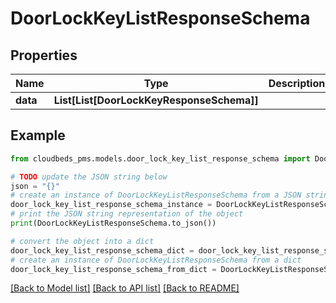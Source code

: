 # DoorLockKeyListResponseSchema


## Properties

Name | Type | Description | Notes
------------ | ------------- | ------------- | -------------
**data** | **List[List[DoorLockKeyResponseSchema]]** |  | 

## Example

```python
from cloudbeds_pms.models.door_lock_key_list_response_schema import DoorLockKeyListResponseSchema

# TODO update the JSON string below
json = "{}"
# create an instance of DoorLockKeyListResponseSchema from a JSON string
door_lock_key_list_response_schema_instance = DoorLockKeyListResponseSchema.from_json(json)
# print the JSON string representation of the object
print(DoorLockKeyListResponseSchema.to_json())

# convert the object into a dict
door_lock_key_list_response_schema_dict = door_lock_key_list_response_schema_instance.to_dict()
# create an instance of DoorLockKeyListResponseSchema from a dict
door_lock_key_list_response_schema_from_dict = DoorLockKeyListResponseSchema.from_dict(door_lock_key_list_response_schema_dict)
```
[[Back to Model list]](../README.md#documentation-for-models) [[Back to API list]](../README.md#documentation-for-api-endpoints) [[Back to README]](../README.md)


